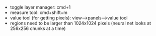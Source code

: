 - toggle layer manager: cmd+1
- measure tool: cmd+shift+m
- value tool (for getting pixels): view-->panels-->value tool
- regions need to be larger than 1024x1024 pixels (neural net looks at 256x256 chunks at a time)